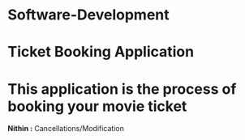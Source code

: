 # Software-Development
# Ticket Booking Application
# This application is the process of booking your movie ticket
<b> Nithin :</b> Cancellations/Modification
